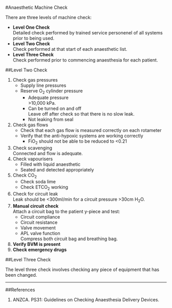 #Anaesthetic Machine Check

There are three levels of machine check:
* **Level One Check**  
Detailed check performed by trained service personenel of all systems prior to being used.
* **Level Two Check**  
Check performed at that start of each anaesthetic list.
* **Level Three Check**  
Check performed prior to commencing anaesthesia for each patient.


##Level Two Check

1. Check gas pressures
	* Supply line pressures
	* Reserve O<sub>2</sub> cylinder pressure
		* Adequate pressure  
		\>10,000 kPa.
		* Can be turned on and off  
		Leave off after check so that there is no slow leak.
		* Not leaking from seal
2. Check gas flows
	* Check that each gas flow is measured correctly on each rotameter
	* Verify that the anti-hypoxic systems are working correctly
		* FiO<sub>2</sub> should not be able to be reduced to <0.21
3. Check scavenging  
Connected and flow is adequate.
4. Check vapourisers
	* Filled with liquid anaesthetic
	* Seated and detected appropriately
5. Check CO<sub>2</sub>
	* Check soda lime
	* Check ETCO<sub>2</sub> working
6. Check for circuit leak  
Leak should be <300ml/min for a circuit pressure >30cm H<sub>2</sub>O.
7. **Manual circuit check**  
Attach a circuit bag to the patient y-piece and test:
	* Circuit compliance
	* Circuit resistance
	* Valve movement
	* APL valve function  
	Compress both circuit bag and breathing bag.
8. **Verify BVM is present**
9. **Check emergency drugs**

##Level Three Check

The level three check involves checking any piece of equipment that has been changed.

---

##References

1. ANZCA. PS31: Guidelines on Checking Anaesthesia Delivery Devices.